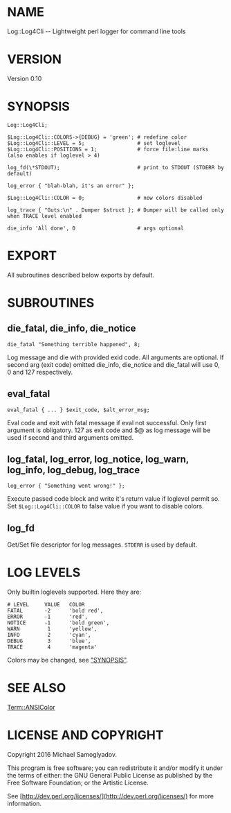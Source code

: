 # NAME

Log::Log4Cli -- Lightweight perl logger for command line tools

# VERSION

Version 0.10

# SYNOPSIS

    Log::Log4Cli;

    $Log::Log4Cli::COLORS->{DEBUG} = 'green'; # redefine color
    $Log::Log4Cli::LEVEL = 5;                 # set loglevel
    $Log::Log4Cli::POSITIONS = 1;             # force file:line marks (also enables if loglevel > 4)

    log_fd(\*STDOUT);                         # print to STDOUT (STDERR by default)

    log_error { "blah-blah, it's an error" };

    $Log::Log4Cli::COLOR = 0;                 # now colors disabled

    log_trace { "Guts:\n" . Dumper $struct }; # Dumper will be called only when TRACE level enabled

    die_info 'All done', 0                    # args optional

# EXPORT

All subroutines described below exports by default.

# SUBROUTINES

## die\_fatal, die\_info, die\_notice

    die_fatal "Something terrible happened", 8;

Log message and die with provided exid code. All arguments are optional. If second arg (exit code) omitted
die\_info, die\_notice and die\_fatal will use 0, 0 and 127 respectively.

## eval\_fatal

    eval_fatal { ... } $exit_code, $alt_error_msg;

Eval code and exit with fatal message if eval not successful. Only first argument is obligatory. 127 as exit code
and $@ as log message will be used if second and third arguments omitted.

## log\_fatal, log\_error, log\_notice, log\_warn, log\_info, log\_debug, log\_trace

    log_error { "Something went wrong!" };

Execute passed code block and write it's return value if loglevel permit so. Set `$Log::Log4Cli::COLOR` to false value
if you want to disable colors.

## log\_fd

Get/Set file descriptor for log messages. `STDERR` is used by default.

# LOG LEVELS

Only builtin loglevels supported. Here they are:

    # LEVEL     VALUE   COLOR
    FATAL       -2      'bold red',
    ERROR       -1      'red',
    NOTICE      -1      'bold green',
    WARN         1      'yellow',
    INFO         2      'cyan',
    DEBUG        3      'blue',
    TRACE        4      'magenta'

Colors may be changed, see ["SYNOPSIS"](#synopsis).

# SEE ALSO

[Term::ANSIColor](https://metacpan.org/pod/Term::ANSIColor)

# LICENSE AND COPYRIGHT

Copyright 2016 Michael Samoglyadov.

This program is free software; you can redistribute it and/or modify it
under the terms of either: the GNU General Public License as published
by the Free Software Foundation; or the Artistic License.

See [http://dev.perl.org/licenses/](http://dev.perl.org/licenses/) for more information.
